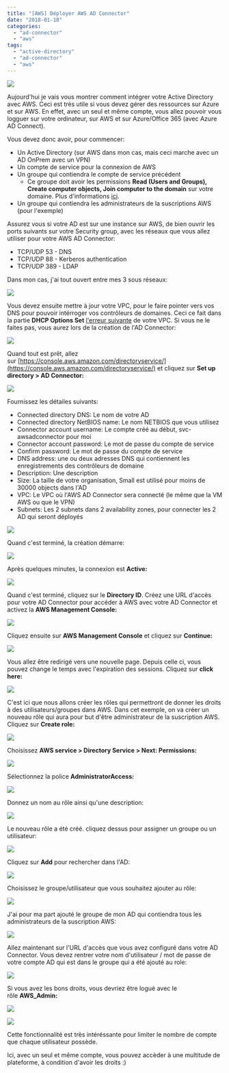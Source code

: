```yaml
---
title: "[AWS] Déployer AWS AD Connector"
date: "2018-01-18"
categories: 
  - "ad-connector"
  - "aws"
tags: 
  - "active-directory"
  - "ad-connector"
  - "aws"
---
```


[![](https://cloudyjourney.fr/wp-content/uploads/2018/01/2000px-AmazonWebservices_Logo.svg_.png)](https://cloudyjourney.fr/wp-content/uploads/2018/01/2000px-AmazonWebservices_Logo.svg_.png)

Aujourd'hui je vais vous montrer comment intégrer votre Active Directory avec AWS. Ceci est très utile si vous devez gérer des ressources sur Azure et sur AWS. En effet, avec un seul et même compte, vous allez pouvoir vous logguer sur votre ordinateur, sur AWS et sur Azure/Office 365 (avec Azure AD Connect).

Vous devez donc avoir, pour commencer:

- Un Active Directory (sur AWS dans mon cas, mais ceci marche avec un AD OnPrem avec un VPN)
- Un compte de service pour la connexion de AWS
- Un groupe qui contiendra le compte de service précédent
    - Ce groupe doit avoir les permissions **Read (Users and Groups), Create computer objects, Join computer to the domain** sur votre domaine. Plus d'informations [ici](https://docs.aws.amazon.com/directoryservice/latest/admin-guide/prereq_connector.html#connect_delegate_privileges).
- Un groupe qui contiendra les administrateurs de la suscriptions AWS (pour l'exemple)

Assurez vous si votre AD est sur une instance sur AWS, de bien ouvrir les ports suivants sur votre Security group, avec les réseaux que vous allez utiliser pour votre AWS AD Connector:

- TCP/UDP 53 - DNS
- TCP/UDP 88 - Kerberos authentication
- TCP/UDP 389 - LDAP

Dans mon cas, j'ai tout ouvert entre mes 3 sous réseaux:

[![](https://cloudyjourney.fr/wp-content/uploads/2018/01/AWSADConnector01.png)](https://cloudyjourney.fr/wp-content/uploads/2018/01/AWSADConnector01.png)

Vous devez ensuite mettre à jour votre VPC, pour le faire pointer vers vos DNS pour pouvoir intérroger vos contrôleurs de domaines. Ceci ce fait dans la partie **DHCP Options Set** [l'erreur suivante](https://cloudyjourney.fr/2018/01/15/aws-erreur-lors-de-la-creation-dun-ad-connector/) de votre VPC. Si vous ne le faites pas, vous aurez lors de la création de l'AD Connector:

[![](https://cloudyjourney.fr/wp-content/uploads/2018/01/AWSADConnector02.png)](https://cloudyjourney.fr/wp-content/uploads/2018/01/AWSADConnector02.png)

Quand tout est prêt, allez sur [https://console.aws.amazon.com/directoryservice/](https://console.aws.amazon.com/directoryservice/) et cliquez sur **Set up directory > AD Connector:**

[![](https://cloudyjourney.fr/wp-content/uploads/2018/01/AWSADConnector03.png)](https://cloudyjourney.fr/wp-content/uploads/2018/01/AWSADConnector03.png)

Fournissez les détailes suivants:

- Connected directory DNS: Le nom de votre AD
- Connected directory NetBIOS name: Le nom NETBIOS que vous utilisez
- Connector account username: Le compte créé au début, svc-awsadconnector pour moi
- Connector account password: Le mot de passe du compte de service
- Confirm password: Le mot de passe du compte de service
- DNS address: une ou deux adresses DNS qui contiennent les enregistrements des contrôleurs de domaine
- Description: Une description
- Size: La taille de votre organisation, Small est utilisé pour moins de 30000 objects dans l'AD
- VPC: Le VPC où l'AWS AD Connector sera connecté (le même que la VM AWS ou que le VPN)
- Subnets: Les 2 subnets dans 2 availability zones, pour connecter les 2 AD qui seront déployés

[![](https://cloudyjourney.fr/wp-content/uploads/2018/01/AWSADConnector04.png)](https://cloudyjourney.fr/wp-content/uploads/2018/01/AWSADConnector04.png)

Quand c'est terminé, la création démarre:

[![](https://cloudyjourney.fr/wp-content/uploads/2018/01/AWSADConnector05.png)](https://cloudyjourney.fr/wp-content/uploads/2018/01/AWSADConnector05.png)

Après quelques minutes, la connexion est **Active:**

[![](https://cloudyjourney.fr/wp-content/uploads/2018/01/AWSADConnector06.png)](https://cloudyjourney.fr/wp-content/uploads/2018/01/AWSADConnector06.png)

Quand c'est terminé, cliquez sur le **Directory ID**. Créez une URL d'accès pour votre AD Connector pour accéder à AWS avec votre AD Connector et activez la **AWS Management Console:**

[![](https://cloudyjourney.fr/wp-content/uploads/2018/01/AWSADConnector07.png)](https://cloudyjourney.fr/wp-content/uploads/2018/01/AWSADConnector07.png)

Cliquez ensuite sur **AWS Management Console** et cliquez sur **Continue:**

[![](https://cloudyjourney.fr/wp-content/uploads/2018/01/AWSADConnector08.png)](https://cloudyjourney.fr/wp-content/uploads/2018/01/AWSADConnector08.png)

Vous allez être redirigé vers une nouvelle page. Depuis celle ci, vous pouvez change le temps avec l'expiration des sessions. Cliquez sur **click here:**

[![](https://cloudyjourney.fr/wp-content/uploads/2018/01/AWSADConnector09.png)](https://cloudyjourney.fr/wp-content/uploads/2018/01/AWSADConnector09.png)

C'est ici que nous allons créer les rôles qui permettront de donner les droits à des utilisateurs/groupes dans AWS. Dans cet exemple, on va créer un nouveau rôle qui aura pour but d'être administrateur de la suscription AWS. Cliquez sur **Create role:**

[![](https://cloudyjourney.fr/wp-content/uploads/2018/01/AWSADConnector10.png)](https://cloudyjourney.fr/wp-content/uploads/2018/01/AWSADConnector10.png)

Choisissez **AWS service > Directory Service > Next: Permissions:**

[![](https://cloudyjourney.fr/wp-content/uploads/2018/01/AWSADConnector11.png)](https://cloudyjourney.fr/wp-content/uploads/2018/01/AWSADConnector11.png)

Sélectionnez la police **AdministratorAccess:**

[![](https://cloudyjourney.fr/wp-content/uploads/2018/01/AWSADConnector12.png)](https://cloudyjourney.fr/wp-content/uploads/2018/01/AWSADConnector12.png)

Donnez un nom au rôle ainsi qu'une description:

[![](https://cloudyjourney.fr/wp-content/uploads/2018/01/AWSADConnector13.png)](https://cloudyjourney.fr/wp-content/uploads/2018/01/AWSADConnector13.png)

Le nouveau rôle a été créé. cliquez dessus pour assigner un groupe ou un utilisateur:

[![](https://cloudyjourney.fr/wp-content/uploads/2018/01/AWSADConnector14.png)](https://cloudyjourney.fr/wp-content/uploads/2018/01/AWSADConnector14.png)

Cliquez sur **Add** pour rechercher dans l'AD:

[![](https://cloudyjourney.fr/wp-content/uploads/2018/01/AWSADConnector15.png)](https://cloudyjourney.fr/wp-content/uploads/2018/01/AWSADConnector15.png)

Choisissez le groupe/utilisateur que vous souhaitez ajouter au rôle:

[![](https://cloudyjourney.fr/wp-content/uploads/2018/01/AWSADConnector16.png)](https://cloudyjourney.fr/wp-content/uploads/2018/01/AWSADConnector16.png)

J'ai pour ma part ajouté le groupe de mon AD qui contiendra tous les administrateurs de la suscription AWS:

[![](https://cloudyjourney.fr/wp-content/uploads/2018/01/AWSADConnector17.png)](https://cloudyjourney.fr/wp-content/uploads/2018/01/AWSADConnector17.png)

Allez maintenant sur l'URL d'accès que vous avez configuré dans votre AD Connector. Vous devez rentrer votre nom d'utilisateur / mot de passe de votre compte AD qui est dans le groupe qui a été ajouté au role:

[![](https://cloudyjourney.fr/wp-content/uploads/2018/01/AWSADConnector18.png)](https://cloudyjourney.fr/wp-content/uploads/2018/01/AWSADConnector18.png)

Si vous avez les bons droits, vous devriez être logué avec le rôle **AWS\_Admin:**

[![](https://cloudyjourney.fr/wp-content/uploads/2018/01/AWSADConnector19.png)](https://cloudyjourney.fr/wp-content/uploads/2018/01/AWSADConnector19.png)

[![](https://cloudyjourney.fr/wp-content/uploads/2018/01/AWSADConnector20.png)](https://cloudyjourney.fr/wp-content/uploads/2018/01/AWSADConnector20.png)

Cette fonctionnalité est très intéréssante pour limiter le nombre de compte que chaque utilisateur possède.

Ici, avec un seul et même compte, vous pouvez accèder à une multitude de plateforme, à condition d'avoir les droits :)
